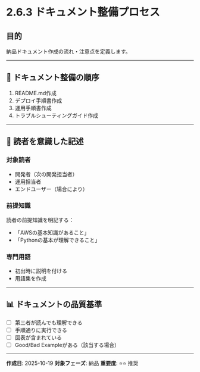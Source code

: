 # 2.6.3 ドキュメント整備プロセス

## 目的

納品ドキュメント作成の流れ・注意点を定義します。

---

## 🔄 ドキュメント整備の順序

1. README.md作成
2. デプロイ手順書作成
3. 運用手順書作成
4. トラブルシューティングガイド作成

---

## 📝 読者を意識した記述

### 対象読者

- 開発者（次の開発担当者）
- 運用担当者
- エンドユーザー（場合により）

### 前提知識

読者の前提知識を明記する：
- 「AWSの基本知識があること」
- 「Pythonの基本が理解できること」

### 専門用語

- 初出時に説明を付ける
- 用語集を作成

---

## 📊 ドキュメントの品質基準

- [ ] 第三者が読んでも理解できる
- [ ] 手順通りに実行できる
- [ ] 図表が含まれている
- [ ] Good/Bad Exampleがある（該当する場合）

---

**作成日**: 2025-10-19
**対象フェーズ**: 納品
**重要度**: ⭐⭐ 推奨
